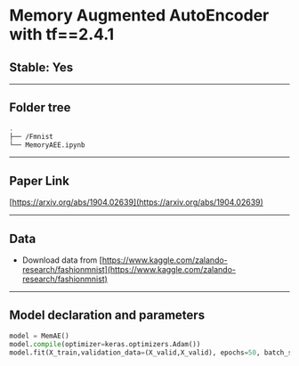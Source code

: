 # Memory Augmented AutoEncoder with tf==2.4.1
## Stable: Yes

---

## Folder tree 
```bash
.
├── /Fmnist
└── MemoryAEE.ipynb
```

---

## Paper Link
[https://arxiv.org/abs/1904.02639](https://arxiv.org/abs/1904.02639)

---

## Data
* Download data from [https://www.kaggle.com/zalando-research/fashionmnist](https://www.kaggle.com/zalando-research/fashionmnist)

---


## Model declaration and parameters

```Python
model = MemAE()
model.compile(optimizer=keras.optimizers.Adam())
model.fit(X_train,validation_data=(X_valid,X_valid), epochs=50, batch_size=32)
```

